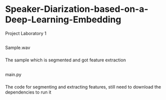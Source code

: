 # Speaker-Diarization-based-on-a-Deep-Learning-Embedding
Project Laboratory 1
##
Sample.wav
###
The sample which is segmented and got feature extraction

##
main.py
###
The code for segmenting and extracting features, still need to download the dependencies to run it

